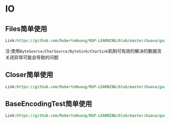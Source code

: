 # IO

## Files简单使用

```reStructuredText
Link:https://github.com/RobertoHuang/RGP-LEARNING/blob/master/Guava/guava-practice/src/test/java/roberto/growth/process/guava/test/io/FilesTest.java
```

注:使用`ByteSource/CharSource/ByteSink/CharSink`机制可有效的解决的数据流关闭异常可能会导致的问题

## Closer简单使用

```reStructuredText
Link:https://github.com/RobertoHuang/RGP-LEARNING/blob/master/Guava/guava-practice/src/test/java/roberto/growth/process/guava/test/io/CloserTest.java
```

## BaseEncodingTest简单使用

```reStructuredText
Link:https://github.com/RobertoHuang/RGP-LEARNING/blob/master/Guava/guava-practice/src/test/java/roberto/growth/process/guava/test/io/BaseEncodingTest.java
```

